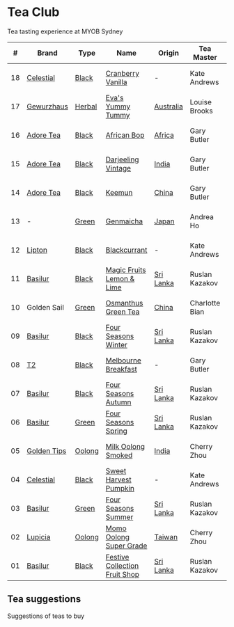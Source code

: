 # Tea Club 
Tea tasting experience at MYOB Sydney

| #  | Brand         | Type     | Name                            | Origin      | Tea Master     | Date           |
|----|---------------|----------|---------------------------------|-------------|----------------|----------------|
| 18 | [Celestial]   | [Black]  | [Cranberry Vanilla]             | -           | Kate Andrews   | 13th July 2016 |
| 17 | [Gewurzhaus]  | [Herbal] | [Eva's Yummy Tummy]             | [Australia] | Louise Brooks  | 12th July 2016 |
| 16 | [Adore Tea]   | [Black]  | [African Bop]                   | [Africa]    | Gary Butler    | 11th July 2016 |
| 15 | [Adore Tea]   | [Black]  | [Darjeeling Vintage]            | [India]     | Gary Butler    | 8th July 2016  |
| 14 | [Adore Tea]   | [Black]  | [Keemun]                        | [China]     | Gary Butler    | 7th July 2016  |
| 13 | -             | [Green]  | [Genmaicha]                     | [Japan]     | Andrea Ho      | 7th July 2016  |
| 12 | [Lipton]      | [Black]  | [Blackcurrant]                  | -           | Kate Andrews   | 6th July 2016  |
| 11 | [Basilur]     | [Black]  | [Magic Fruits Lemon & Lime]     | [Sri Lanka] | Ruslan Kazakov | 1st July 2016  |
| 10 | Golden Sail   | [Green]  | [Osmanthus Green Tea]           | [China]     | Charlotte Bian | 30th June 2016 |
| 09 | [Basilur]     | [Black]  | [Four Seasons Winter]           | [Sri Lanka] | Ruslan Kazakov | 29th June 2016 |
| 08 | [T2]          | [Black]  | [Melbourne Breakfast]           | -           | Gary Butler    | 28th June 2016 |
| 07 | [Basilur]     | [Black]  | [Four Seasons Autumn]           | [Sri Lanka] | Ruslan Kazakov | 27th June 2016 |
| 06 | [Basilur]     | [Green]  | [Four Seasons Spring]           | [Sri Lanka] | Ruslan Kazakov | 24th June 2016 |
| 05 | [Golden Tips] | [Oolong] | [Milk Oolong Smoked]            | [India]     | Cherry Zhou    | 23rd June 2016 |
| 04 | [Celestial]   | [Black]  | [Sweet Harvest Pumpkin]         | -           | Kate Andrews   | 22nd June 2016 |
| 03 | [Basilur]     | [Green]  | [Four Seasons Summer]           | [Sri Lanka] | Ruslan Kazakov | 21st June 2016 |
| 02 | [Lupicia]     | [Oolong] | [Momo Oolong Super Grade]       | [Taiwan]    | Cherry Zhou    | 20th June 2016 |
| 01 | [Basilur]     | [Black]  | [Festive Collection Fruit Shop] | [Sri Lanka] | Ruslan Kazakov | 20th June 2016 |

## Tea suggestions
Suggestions of teas to buy

<!-- Brand -->
[Basilur]: http://www.basilurshop.com.au
[Celestial]: http://www.celestialseasonings.com
[T2]: http://www.t2tea.com
[Lupicia]: http://www.lupicia.com.au
[Golden Tips]: http://www.goldentipstea.com
[Lipton]: http://www.liptontea.com
[Adore Tea]: http://adoretea.com.au
[Gewurzhaus]: http://www.gewurzhaus.com.au

<!-- Type -->
[Black]: https://en.wikipedia.org/wiki/Black_tea
[Green]: https://en.wikipedia.org/wiki/Green_tea
[White]: https://en.wikipedia.org/wiki/White_tea
[Oolong]: https://en.wikipedia.org/wiki/Oolong
[Herbal]: https://en.wikipedia.org/wiki/Herbal_tea

<!-- Name -->
[Cranberry Vanilla]: http://www.celestialseasonings.com/products/herbal/cranberry-vanilla-wonderland
[Eva's Yummy Tummy]: http://www.gewurzhaus.com.au/evas_yummy_tummy_tea
[African Bop]: http://adoretea.com.au/African-BOP-Teza-Estate.html
[Darjeeling Vintage]: http://adoretea.com.au/Black/Black-Tea/Darjeeling-Vintage.html
[Genmaicha]: https://en.wikipedia.org/wiki/Genmaicha
[Keemun]: http://adoretea.com.au/Black/Black-Tea/Keemun.html
[Blackcurrant]: http://www.made-in-scandinavian.com/store/p1064/Lipton_Blackcurrant_20_-Tea_Bags_%2F_Pack_Made_in_Europe.html
[Magic Fruits Lemon & Lime]: http://www.basilurshop.com.au/magic-fruits-packet-lt-lemon-lime-100g
[Osmanthus Green Tea]: http://www.teaspring.com/Osmanthus-Flower.asp
[Four Seasons Winter]: http://www.basilurtea.com.au/tea_collection/four_seasons/four-seasons-t-caddy-lt-winter-tea-125g.html
[Melbourne Breakfast]: http://www.t2tea.com/en/au/tea/melbourne-breakfast-loose-leaf-gift-cube-T125AE023.html
[Four Seasons Autumn]: http://www.basilurtea.com.au/tea_collection/four_seasons/four-seasons-t-caddy-lt-autumn-tea-125g.html
[Four Seasons Spring]: http://www.basilurshop.com.au/four-seasons-t-caddy-lt-spring-tea-125g
[Milk Oolong Smoked]: http://goldentipstea.com/products/milk-oolong
[Sweet Harvest Pumpkin]: http://www.celestialseasonings.com/products/black/sweet-harvest-pumpkin
[Four Seasons Summer]: http://www.basilurtea.com.au/tea_collection/four_seasons/four-seasons-packet-lt-summer-tea-100g.html
[Momo Oolong Super Grade]: https://usa.lupicia.com/category/select/cid/308/pid/9383/language/en
[Festive Collection Fruit Shop]: http://www.basilurshop.com.au/basilur/festive-collection-100g-lt-fruit-shop

<!-- Origin -->
[Africa]: https://en.wikipedia.org/wiki/Africa
[Australia]: https://en.wikipedia.org/wiki/Australia
[China]: https://en.wikipedia.org/wiki/China
[India]: https://en.wikipedia.org/wiki/India
[Japan]: https://en.wikipedia.org/wiki/Japan
[Sri Lanka]: https://en.wikipedia.org/wiki/Sri_Lanka
[Taiwan]: https://en.wikipedia.org/wiki/Taiwan
